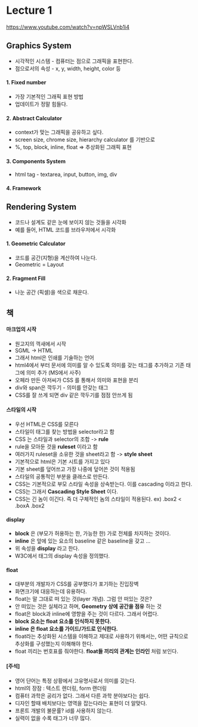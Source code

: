 # Lecture 1
https://www.youtube.com/watch?v=npWSLVnb1i4

## Graphics System
- 시각적인 시스템 - 컴퓨터는 점으로 그래픽을 표현한다.
- 점으로서의 속성 - x, y, width, height, color 등

#### 1. Fixed number
- 가장 기본적인 그래픽 표현 방법
- 업데이트가 정말 힘들다.

#### 2. Abstract Calculator
- context가 맞는 그래픽을 공유하고 싶다.
- screen size, chrome size, hierarchy calculator 를 기반으로
- %, top, block, inline, float => 추상화된 그래픽 표현

#### 3. Components System
- html tag - textarea, input, button, img, div

#### 4. Framework

## Rendering System
- 코드나 설계도 같은 눈에 보이지 않는 것들을 시각화
- 예를 들어, HTML 코드를 브라우저에서 시각화

#### 1. Geometric Calculator
- 코드를 공간(지형)을 계산하여 나눈다.
- Geometric = Layout

#### 2. Fragment Fill
- 나눈 공간 (픽셀)을 색으로 채운다.


## 책
#### 마크업의 시작
- 원고지의 꺽새에서 시작
- SGML -> HTML
- 그래서 html은 인쇄를 기술하는 언어
- html4에서 부터 문서에 의미를 알 수 있도록 의미를 갖는 태그를 추가하고 기존 태그에 의미 추가 (MS에서 사주)
- 오페라 만든 아저씨가 CSS 를 통해서 의미와 표현을 분리
- div와 span은 깍두기 - 의미를 안갖는 태그
- CSS를 잘 쓰게 되면 div 같은 깍두기를 점점 안쓰게 됨

#### 스타일의 시작
- 우선 HTML은 CSS를 모른다
- 스타일이 태그를 찾는 방법을 selector라고 함
- CSS 는 스타일과 selector의 조합 -> **rule**
- rule을 모아둔 것을 **ruleset** 이라고 함
- 여러가지 ruleset을 소유한 것을 sheet라고 함 -> **style sheet**
- 기본적으로 html은 기본 시트를 가지고 있다
- 기본 sheet를 덮어쓰고 가장 나중에 덮어쓴 것이 적용됨
- 스타일의 공통적인 부분을 클래스로 만든다.
- CSS는 기본적으로 부모 스타일 속성을 상속받는다. 이를 cascading 이라고 한다.
- CSS는 그래서 **Cascading Style Sheet** 이다.
- CSS는 긴 놈이 이긴다. 즉 더 구체적인 놈의 스타일이 적용된다. ex) .box2 < .boxA .box2

#### display
- **block** 은 (부모가 허용하는 한, 가능한 한) 가로 전체를 차지하는 것이다.
- **inline** 은 앞에 있는 요소의 baseline 같은 baseline을 갖고 ...
- 위 속성을 **display** 라고 한다.
- W3C에서 태그의 display 속성을 정의했다.

#### float
- 대부분의 개발자가 CSS를 공부했다가 포기하는 진입장벽
- 화면크기에 대응하는데 유용하다.
- float는 말 그대로 떠 있는 것(layer 개념). 그럼 안 떠있는 것은?
- 안 떠있는 것은 실체라고 하며, **Geometry 상에 공간을 점유** 하는 것
- float은 block과 inline에 영향을 주는 것이 다르다. 그래서 어렵다.
- **block 요소는 float 요소를 인식하지 못한다.**
- **inline 은 float 요소를 가이드/가드로 인식한다.**
- float라는 추상화된 시스템을 이해하고 제대로 사용하기 위해서는, 어떤 규칙으로 추상화를 구성했는지 이해해야 한다.
- float 끼리는 번호표를 줘야한다. **float들 끼리의 관계는 인라인** 처럼 보인다.



#### [주석]
- 영어 단어는 특정 상황에서 고유명사로서 의미를 갖는다.
- html의 장잠 : 텍스트 렌더링, form 랜더링
- 컴퓨터 과학은 공리가 없다. 그래서 다른 과학 분야보다는 쉽다.
- 디자인 할때 배치보다는 영역을 잡는다라는 표현이 더 알맞다.
- 프론트 개발의 불문률? id를 사용하지 않는다.
- 실력이 없을 수록 태그가 너무 많다.
